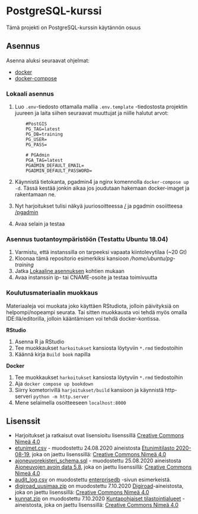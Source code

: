 PostgreSQL-kurssi
=================

Tämä projekti on PostgreSQL-kurssin käytännön osuus

## Asennus

Asenna aluksi seuraavat ohjelmat:
* [docker](https://docs.docker.com/engine/install/ubuntu/)
* [docker-compose](https://docs.docker.com/compose/install/)

### Lokaali asennus
1. Luo `.env`-tiedosto ottamalla mallia `.env.template` -tiedostosta projektin juureen ja laita siihen seuraavat muuttujat ja niille halutut arvot:
    ```properties
        #PostGIS
        PG_TAG=latest
        PG_DB=training
        PG_USER=
        PG_PASS=

        # PGAdmin
        PGA_TAG=latest
        PGADMIN_DEFAULT_EMAIL=
        PGADMIN_DEFAULT_PASSWORD=
    ```
1. Käynnistä tietokanta, pgadmin4 ja nginx komennolla `docker-compose up -d`.
Tässä kestää jonkin aikaa jos joudutaan hakemaan docker-imaget ja rakentamaan ne.

1. Nyt harjoitukset tulisi näkyä juuriosoitteessa [/](/) ja pgadmin osoiitteesa [/pgadmin](/pgadmin)
1. Avaa selain ja testaa

### Asennus tuotantoympäristöön (Testattu Ubuntu 18.04)
1. Varmistu, että instanssilla on tarpeeksi vapaata kiintolevytilaa (~20 Gt)
1. Kloonaa tämä repositorio esimerkiksi kansioon */home/ubuntu/pg-training*
1. Jatka [Lokaaline asennuksen](#-Lokaali-asennus) kohtien mukaan
1. Avaa instanssin ip- tai CNAME-osoite ja testaa toimivuutta

### Koulutusmateriaalin muokkaus
Materiaaleja voi muokata joko käyttäen RStudiota, jolloin päivityksiä on helpompi/nopeampi seurata. Tai sitten muokkausta voi tehdä myös omalla IDE:llä/editorilla, jolloin kääntämisen voi tehdä docker-kontissa.

**RStudio**
1. Asenna R ja RStudio
2. Tee muokkaukset  `harkoitukset` kansiosta löytyviin `*.rmd` tiedostoihin
3. Käännä kirja `Build book` napilla

**Docker**
1. Tee muokkaukset  `harkoitukset` kansiosta löytyviin `*.rmd` tiedostoihin
2. Aja `docker compose up bookdown`
3. Siirry kometorivillä `harjoitukset/build` kansioon ja käynnistä http-serveri `python -m http.server`
4. Mene selaimella osoitteeseen `localhost:8000`
## Lisenssit
* Harjoitukset ja ratkaisut ovat lisensioitu lisenssillä [Creative Commons Nimeä 4.0](http://creativecommons.org/licenses/by/4.0/deed.fi) 
* [etunimet.csv](Harjoitukset/data/etunimet.csv) - muodostettu 24.08.2020 aineistosta [Etunimitilasto 2020-08-19](https://www.avoindata.fi/data/fi/dataset/none/resource/08c89936-a230-42e9-a9fc-288632e234f5), joka on jaettu lisenssillä: [Creative Commons Nimeä 4.0](http://creativecommons.org/licenses/by/4.0/deed.fi) 
* [ajoneuvorekisteri_schema.sql](Harjoitukset/data/ajoneuvorekisteri_schema.sql) - muodostettu 25.08.2020 aineistosta [Ajoneuvojen avoin data 5.8](http://trafiopendata.97.fi/opendata/TieliikenneAvoinData_5_8.zip), joka on jaettu lisenssillä: [Creative Commons Nimeä 4.0](http://creativecommons.org/licenses/by/4.0/deed.fi) 
* [audit_log.csv](Harjoitukset/data/audit_log.csv) on muodostettu [enterprisedb](https://www.enterprisedb.com/edb-docs/d/edb-postgres-advanced-server/user-guides/user-guide/12/EDB_Postgres_Advanced_Server_Guide.1.43.html) -sivun 
   esimerkeistä.
* [digiroad_uusimaa.zip](Harjoitukset/data/digiroad_uusimaa.zip) on muodostettu 7.10.2020 [Digiroad](https://vayla.fi/vaylista/aineistot/digiroad/aineisto)-aineistosta, joka on jaettu lisenssillä: [Creative Commons Nimeä 4.0](http://creativecommons.org/licenses/by/4.0/deed.fi) 
* [kunnat.zip](Harjoitukset/data/kunnat.zip) on muodostettu 7.10.2020 [Kuntapohjaiset tilastointialueet](https://www.stat.fi/org/avoindata/paikkatietoaineistot/kuntapohjaiset_tilastointialueet.html)
-aineistosta, joka on jaettu lisenssillä: [Creative Commons Nimeä 4.0](http://creativecommons.org/licenses/by/4.0/deed.fi) 
